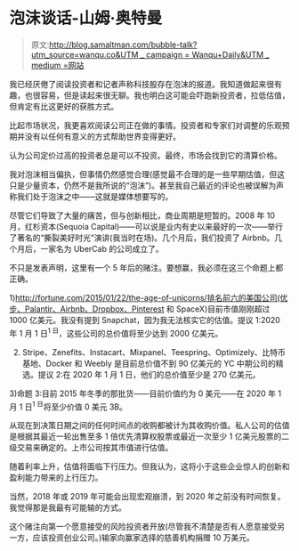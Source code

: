 # 泡沫谈话-山姆·奥特曼

> 原文:[http://blog.samaltman.com/bubble-talk?utm_source=wanqu.co&UTM _ campaign = Wanqu+Daily&UTM _ medium =网站](http://blog.samaltman.com/bubble-talk?utm_source=wanqu.co&utm_campaign=Wanqu+Daily&utm_medium=website)

我已经厌倦了阅读投资者和记者声称科技股存在泡沫的报道。我知道做起来很有趣，也很容易，但是读起来很无聊。我也明白这可能会吓跑新投资者，拉低估值，但肯定有比这更好的获胜方式。

比起市场状况，我更喜欢阅读公司正在做的事情。投资者和专家们对调整的乐观预期并没有以任何有意义的方式帮助世界变得更好。

认为公司定价过高的投资者总是可以不投资。最终，市场会找到它的清算价格。

我对泡沫相当偏执，但事情仍然感觉合理(感觉最不合理的是一些早期估值，但这只是少量资本，仍然不是我所说的“泡沫”)。甚至我自己最近的评论也被误解为声称我们处于泡沫之中——这就是媒体想要写的。

尽管它们导致了大量的痛苦，但与创新相比，商业周期是短暂的。2008 年 10 月，红杉资本(Sequoia Capital)——可以说是业内有史以来最好的一次——举行了著名的“撕裂美好时光”演讲(我当时在场)。几个月后，我们投资了 Airbnb。几个月后，一家名为 UberCab 的公司成立了。

不只是发表声明，这里有一个 5 年后的赌注。要想赢，我必须在这三个命题上都正确。

1)http://fortune.com/2015/01/22/the-age-of-unicorns/排名前六的美国公司(优步、Palantir、Airbnb、Dropbox、Pinterest 和 SpaceX)目前市值刚刚超过 1000 亿美元。我没有提到 Snapchat，因为我无法核实它的估值。提议 1:2020 年 1 月 1 日<sup>1 日</sup>，这些公司的总价值将至少达到 2000 亿美元。

2) Stripe、Zenefits、Instacart、Mixpanel、Teespring、Optimizely、比特币基地、Docker 和 Weebly 是目前总价值不到 90 亿美元的 YC 中期公司的精选。提议 2:在 2020 年 1 月 1 日，他们的总价值至少是 270 亿美元。

3)命题 3:目前 2015 年冬季的那批货——目前价值约为 0 美元——在 2020 年 1 月 1 日<sup>1 日</sup>将至少价值 0 美元 3B。

从现在到决策日期之间的任何时间点的收购都被计为其收购价值。私人公司的估值是根据其最近一轮出售至多 1 倍优先清算权股票或最近一次至少 1 亿美元股票的二级交易来确定的。上市公司按其市值进行估值。

随着利率上升，估值将面临下行压力。但我认为，这将小于这些企业惊人的创新和盈利能力带来的上行压力。

当然，2018 年或 2019 年可能会出现宏观崩溃，到 2020 年之前没有时间恢复。我觉得那是我最有可能输的方式。

这个赌注向第一个愿意接受的风险投资者开放(尽管我不清楚是否有人愿意接受另一方，应该投资创业公司。)输家向赢家选择的慈善机构捐赠 10 万美元。